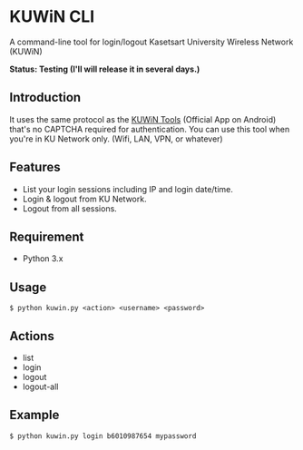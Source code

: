 # KUWiN CLI
A command-line tool for login/logout Kasetsart University Wireless Network (KUWiN)

**Status: Testing (I'll will release it in several days.)**

## Introduction
It uses the same protocol as the [KUWiN Tools](https://play.google.com/store/apps/details?id=th.ac.ku.kuwintools) (Official App on Android) that's no CAPTCHA required for authentication. You can use this tool when you're in KU Network only. (Wifi, LAN, VPN, or whatever)

## Features
- List your login sessions including IP and login date/time.
- Login & logout from KU Network.
- Logout from all sessions.

## Requirement
- Python 3.x

## Usage
```
$ python kuwin.py <action> <username> <password>
```

## Actions
- list
- login
- logout
- logout-all

## Example
```
$ python kuwin.py login b6010987654 mypassword
```
